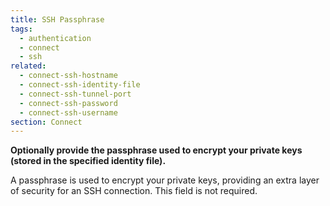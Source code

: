 ```yaml
---
title: SSH Passphrase
tags:
  - authentication
  - connect
  - ssh
related:
  - connect-ssh-hostname
  - connect-ssh-identity-file
  - connect-ssh-tunnel-port
  - connect-ssh-password
  - connect-ssh-username
section: Connect
---
```


<strong>
Optionally provide the passphrase used to encrypt your private keys (stored in the specified 
identity file).
</strong>

A passphrase is used to encrypt your private keys, providing an extra layer of security for
an SSH connection. This field is not required.
